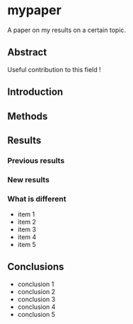 # mypaper
A paper on my results on a certain topic.

## Abstract
Useful contribution to this field !

## Introduction


## Methods
## Results

###  Previous results
### New results
### What is different
  - item 1
  - item 2
  - item 3
  - item 4
  - item 5

## Conclusions
  - conclusion 1
  - conclusion 2
  - conclusion 3
  - conclusion 4
  - conclusion 5

